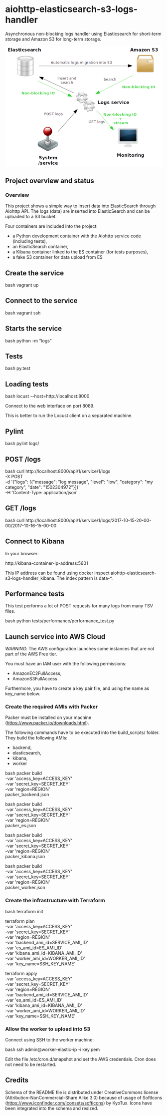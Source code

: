 # aiohttp-elasticsearch-s3-logs-handler

Asynchronous non-blocking logs handler using Elasticsearch for short-term storage
and Amazon S3 for long-term storage.

![Image 1](resources/architecture.png)

## Project overview and status

### Overview

This project shows a simple way to insert data into ElasticSearch through Aiohttp API.
The logs (data) are inserted into ElasticSearch and can be uploaded to a S3 bucket.

Four containers are included into the project:
* a Python development container with the Aiohttp service code (including tests),
* an ElasticSearch container,
* a Kibana container linked to the ES container (for tests purposes),
* a fake S3 container for data upload from ES

## Create the service

bash
vagrant up


## Connect to the service

bash
vagrant ssh


## Starts the service

bash
python -m "logs"


## Tests

bash
py.test


## Loading tests

bash
locust --host=http://localhost:8000


Connect to the web interface on port 8089.

This is better to run the Locust client on a separated machine.

## Pylint

bash
pylint logs/


## POST /logs

bash
curl http://localhost:8000/api/1/service/1/logs \
    -X POST \
    -d '{"logs": [{"message": "log message", "level": "low", "category": "my category", "date": "1502304972"}]}' \
    -H 'Content-Type: application/json'


## GET /logs

bash
curl http://localhost:8000/api/1/service/1/logs/2017-10-15-20-00-00/2017-10-16-15-00-00


## Connect to Kibana

In your browser:


http://kibana-container-ip-address:5601


This IP address can be found using docker inspect aiohttp-elasticsearch-s3-logs-handler_kibana.
The index pattern is data-*.

## Performance tests

This test performs a lot of POST requests for many logs from many TSV files.

bash
python tests/performance/performance_test.py


## Launch service into AWS Cloud

*WARNING*: The AWS configuration launches some instances
that are not part of the AWS Free tier.

You must have an IAM user with the following permissions:
 * AmazonEC2FullAccess,
 * AmazonS3FullAccess

Furthermore, you have to create a key pair file,
and using the name as key_name below.

### Create the required AMIs with Packer

Packer must be installed on your machine
(https://www.packer.io/downloads.html).

The following commands have to be executed into the build_scripts/ folder.
They build the following AMIs:
 * backend,
 * elasticsearch,
 * kibana,
 * worker

bash
packer build \
    -var 'access_key=ACCESS_KEY' \
    -var 'secret_key=SECRET_KEY' \
    -var 'region=REGION' \
    packer_backend.json


bash
packer build \
    -var 'access_key=ACCESS_KEY' \
    -var 'secret_key=SECRET_KEY' \
    -var 'region=REGION' \
    packer_es.json


bash
packer build \
    -var 'access_key=ACCESS_KEY' \
    -var 'secret_key=SECRET_KEY' \
    -var 'region=REGION' \
    packer_kibana.json


bash
packer build \
    -var 'access_key=ACCESS_KEY' \
    -var 'secret_key=SECRET_KEY' \
    -var 'region=REGION' \
    packer_worker.json


### Create the infrastructure with Terraform

bash
terraform init

terraform plan \
    -var 'access_key=ACCESS_KEY' \
    -var 'secret_key=SECRET_KEY' \
    -var 'region=REGION' \
    -var 'backend_ami_id=SERVICE_AMI_ID' \
    -var 'es_ami_id=ES_AMI_ID' \
    -var 'kibana_ami_id=KIBANA_AMI_ID' \
    -var 'worker_ami_id=WORKER_AMI_ID' \
    -var 'key_name=SSH_KEY_NAME'

terraform apply \
    -var 'access_key=ACCESS_KEY' \
    -var 'secret_key=SECRET_KEY' \
    -var 'region=REGION' \
    -var 'backend_ami_id=SERVICE_AMI_ID' \
    -var 'es_ami_id=ES_AMI_ID' \
    -var 'kibana_ami_id=KIBANA_AMI_ID' \
    -var 'worker_ami_id=WORKER_AMI_ID' \
    -var 'key_name=SSH_KEY_NAME'


### Allow the worker to upload into S3

Connect using SSH to the worker machine:

bash
ssh admin@worker-elastic-ip -i key.pem


Edit the file /etc/cron.d/snapshot and set the AWS credentials.
Cron does not need to be restarted.

## Credits

Schema of the README file is distributed under CreativeCommons license
(Attribution-NonCommercial-Share Alike 3.0) because of usage of SoftIcons
(https://www.iconfinder.com/iconsets/softicons) by KyoTux.
Icons have been integrated into the schema and resized.
